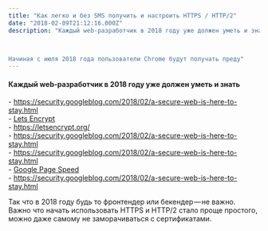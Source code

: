 ```yaml
---
title: "Как легко и без SMS получить и настроить HTTPS / HTTP/2"
date: "2018-02-09T21:12:16.000Z"
description: "Каждый web-разработчик в 2018 году уже должен уметь и знать



Начиная с июля 2018 года пользователи Chrome будут получать преду"
---
```


<h4>Каждый web-разработчик в 2018 году уже должен уметь и знать</h4>
- <a href="https://security.googleblog.com/2018/02/a-secure-web-is-here-to-stay.html">https://security.googleblog.com/2018/02/a-secure-web-is-here-to-stay.html</a> <br/>
- <a href="https://letsencrypt.org/" target="_blank" rel="noopener noreferrer">Lets Encrypt</a> <br/>
- <a href="https://letsencrypt.org/" target="_blank" rel="noopener noreferrer">https://letsencrypt.org/</a> <br/>
- <a href="https://security.googleblog.com/2018/02/a-secure-web-is-here-to-stay.html">https://security.googleblog.com/2018/02/a-secure-web-is-here-to-stay.html</a> <br/>
- <a href="https://security.googleblog.com/2018/02/a-secure-web-is-here-to-stay.html">https://security.googleblog.com/2018/02/a-secure-web-is-here-to-stay.html</a> <br/>
- <a href="https://developers.google.com/speed/pagespeed/module/" target="_blank" rel="noopener noreferrer">Google Page Speed</a> <br/>
- <a href="https://security.googleblog.com/2018/02/a-secure-web-is-here-to-stay.html">https://security.googleblog.com/2018/02/a-secure-web-is-here-to-stay.html</a> <br/>

<p>Так что в 2018 году будь то фронтендер или бекендер — не важно. Важно что начать использовать HTTPS и HTTP/2 стало проще простого, можно даже самому не заморачиваться с сертификатами.</p>


